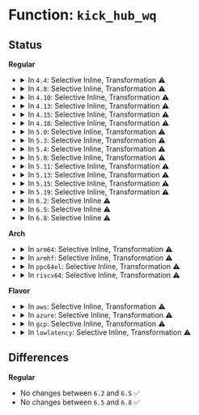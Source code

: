# Function: <code>kick_hub_wq</code>

## Status
<b>Regular</b>
<ul>
<li>
<details>
<summary>In <code>4.4</code>: Selective Inline, Transformation ⚠️</summary>

**Collision:** Unique Static

**Inline:** Selective

**Transformation:** True

**Instances:**

```
In drivers/usb/core/hub.c (ffffffff816052b0)
Location: drivers/usb/core/hub.c:592
Inline: True
Inline callers:
  - drivers/usb/core/hub.c:hub_irq
  - drivers/usb/core/hub.c:usb_wakeup_notification
  - drivers/usb/core/hub.c:hub_port_logical_disconnect
  - drivers/usb/core/hub.c:hub_activate
  - drivers/usb/core/hub.c:usb_kick_hub_wq
Direct callers:
  - drivers/usb/core/hub.c:hub_irq
  - drivers/usb/core/hub.c:usb_wakeup_notification
  - drivers/usb/core/hub.c:hub_port_logical_disconnect
  - drivers/usb/core/hub.c:hub_activate
  - drivers/usb/core/hub.c:usb_kick_hub_wq
```
**Symbols:**

```
ffffffff816052b0-ffffffff81605351: kick_hub_wq.part.30 (STB_LOCAL)
```
</details>
</li>
<li>
<details>
<summary>In <code>4.8</code>: Selective Inline, Transformation ⚠️</summary>

**Collision:** Unique Static

**Inline:** Selective

**Transformation:** True

**Instances:**

```
In drivers/usb/core/hub.c (ffffffff81667343)
Location: drivers/usb/core/hub.c:594
Inline: True
Inline callers:
  - drivers/usb/core/hub.c:hub_activate
  - drivers/usb/core/hub.c:hub_port_logical_disconnect
  - drivers/usb/core/hub.c:hub_irq
  - drivers/usb/core/hub.c:usb_wakeup_notification
  - drivers/usb/core/hub.c:usb_kick_hub_wq
Direct callers:
  - drivers/usb/core/hub.c:hub_activate
  - drivers/usb/core/hub.c:hub_port_logical_disconnect
  - drivers/usb/core/hub.c:hub_irq
  - drivers/usb/core/hub.c:usb_wakeup_notification
  - drivers/usb/core/hub.c:usb_kick_hub_wq
```
**Symbols:**

```
ffffffff81665050-ffffffff816650ea: kick_hub_wq.part.30 (STB_LOCAL)
```
</details>
</li>
<li>
<details>
<summary>In <code>4.10</code>: Selective Inline, Transformation ⚠️</summary>

**Collision:** Unique Static

**Inline:** Selective

**Transformation:** True

**Instances:**

```
In drivers/usb/core/hub.c (ffffffff81695063)
Location: drivers/usb/core/hub.c:597
Inline: True
Inline callers:
  - drivers/usb/core/hub.c:hub_activate
  - drivers/usb/core/hub.c:hub_port_logical_disconnect
  - drivers/usb/core/hub.c:hub_irq
  - drivers/usb/core/hub.c:usb_wakeup_notification
  - drivers/usb/core/hub.c:usb_kick_hub_wq
Direct callers:
  - drivers/usb/core/hub.c:hub_activate
  - drivers/usb/core/hub.c:hub_port_logical_disconnect
  - drivers/usb/core/hub.c:hub_irq
  - drivers/usb/core/hub.c:usb_wakeup_notification
  - drivers/usb/core/hub.c:usb_kick_hub_wq
```
**Symbols:**

```
ffffffff81692b70-ffffffff81692c0a: kick_hub_wq.part.32 (STB_LOCAL)
```
</details>
</li>
<li>
<details>
<summary>In <code>4.13</code>: Selective Inline, Transformation ⚠️</summary>

**Collision:** Unique Static

**Inline:** Selective

**Transformation:** True

**Instances:**

```
In drivers/usb/core/hub.c (ffffffff816aa507)
Location: drivers/usb/core/hub.c:606
Inline: True
Inline callers:
  - drivers/usb/core/hub.c:hub_activate
  - drivers/usb/core/hub.c:hub_port_logical_disconnect
  - drivers/usb/core/hub.c:hub_irq
  - drivers/usb/core/hub.c:usb_wakeup_notification
  - drivers/usb/core/hub.c:usb_kick_hub_wq
Direct callers:
  - drivers/usb/core/hub.c:hub_activate
  - drivers/usb/core/hub.c:hub_port_logical_disconnect
  - drivers/usb/core/hub.c:hub_irq
  - drivers/usb/core/hub.c:usb_wakeup_notification
  - drivers/usb/core/hub.c:usb_kick_hub_wq
```
**Symbols:**

```
ffffffff816a79d0-ffffffff816a7a38: kick_hub_wq.part.28 (STB_LOCAL)
```
</details>
</li>
<li>
<details>
<summary>In <code>4.15</code>: Selective Inline, Transformation ⚠️</summary>

**Collision:** Unique Static

**Inline:** Selective

**Transformation:** True

**Instances:**

```
In drivers/usb/core/hub.c (ffffffff8171596d)
Location: drivers/usb/core/hub.c:606
Inline: True
Inline callers:
  - drivers/usb/core/hub.c:hub_activate
  - drivers/usb/core/hub.c:hub_port_logical_disconnect
  - drivers/usb/core/hub.c:hub_irq
  - drivers/usb/core/hub.c:usb_wakeup_notification
  - drivers/usb/core/hub.c:usb_kick_hub_wq
Direct callers:
  - drivers/usb/core/hub.c:hub_activate
  - drivers/usb/core/hub.c:hub_port_logical_disconnect
  - drivers/usb/core/hub.c:hub_irq
  - drivers/usb/core/hub.c:usb_wakeup_notification
  - drivers/usb/core/hub.c:usb_kick_hub_wq
```
**Symbols:**

```
ffffffff81713760-ffffffff817137d4: kick_hub_wq.part.28 (STB_LOCAL)
```
</details>
</li>
<li>
<details>
<summary>In <code>4.18</code>: Selective Inline, Transformation ⚠️</summary>

**Collision:** Unique Static

**Inline:** Selective

**Transformation:** True

**Instances:**

```
In drivers/usb/core/hub.c (ffffffff8175474e)
Location: drivers/usb/core/hub.c:609
Inline: True
Inline callers:
  - drivers/usb/core/hub.c:hub_activate
  - drivers/usb/core/hub.c:hub_port_logical_disconnect
  - drivers/usb/core/hub.c:hub_irq
  - drivers/usb/core/hub.c:usb_wakeup_notification
  - drivers/usb/core/hub.c:usb_kick_hub_wq
Direct callers:
  - drivers/usb/core/hub.c:hub_activate
  - drivers/usb/core/hub.c:hub_port_logical_disconnect
  - drivers/usb/core/hub.c:hub_irq
  - drivers/usb/core/hub.c:usb_wakeup_notification
  - drivers/usb/core/hub.c:usb_kick_hub_wq
```
**Symbols:**

```
ffffffff81752480-ffffffff817524f4: kick_hub_wq.part.27 (STB_LOCAL)
```
</details>
</li>
<li>
<details>
<summary>In <code>5.0</code>: Selective Inline, Transformation ⚠️</summary>

**Collision:** Unique Static

**Inline:** Selective

**Transformation:** True

**Instances:**

```
In drivers/usb/core/hub.c (ffffffff81778bbb)
Location: drivers/usb/core/hub.c:610
Inline: True
Inline callers:
  - drivers/usb/core/hub.c:hub_activate
  - drivers/usb/core/hub.c:hub_port_logical_disconnect
  - drivers/usb/core/hub.c:hub_irq
  - drivers/usb/core/hub.c:usb_wakeup_notification
  - drivers/usb/core/hub.c:usb_kick_hub_wq
Direct callers:
  - drivers/usb/core/hub.c:hub_activate
  - drivers/usb/core/hub.c:hub_port_logical_disconnect
  - drivers/usb/core/hub.c:hub_irq
  - drivers/usb/core/hub.c:usb_wakeup_notification
  - drivers/usb/core/hub.c:usb_kick_hub_wq
```
**Symbols:**

```
ffffffff81776900-ffffffff81776974: kick_hub_wq.part.31 (STB_LOCAL)
```
</details>
</li>
<li>
<details>
<summary>In <code>5.3</code>: Selective Inline, Transformation ⚠️</summary>

**Collision:** Unique Static

**Inline:** Selective

**Transformation:** True

**Instances:**

```
In drivers/usb/core/hub.c (ffffffff817b6a4f)
Location: drivers/usb/core/hub.c:642
Inline: True
Inline callers:
  - drivers/usb/core/hub.c:hub_activate
  - drivers/usb/core/hub.c:hub_irq
  - drivers/usb/core/hub.c:usb_wakeup_notification
  - drivers/usb/core/hub.c:usb_kick_hub_wq
Direct callers:
  - drivers/usb/core/hub.c:hub_activate
  - drivers/usb/core/hub.c:hub_irq
  - drivers/usb/core/hub.c:usb_wakeup_notification
  - drivers/usb/core/hub.c:usb_kick_hub_wq
```
**Symbols:**

```
ffffffff817b4760-ffffffff817b47d4: kick_hub_wq.part.0 (STB_LOCAL)
```
</details>
</li>
<li>
<details>
<summary>In <code>5.4</code>: Selective Inline, Transformation ⚠️</summary>

**Collision:** Unique Static

**Inline:** Selective

**Transformation:** True

**Instances:**

```
In drivers/usb/core/hub.c (ffffffff817e716d)
Location: drivers/usb/core/hub.c:644
Inline: True
Inline callers:
  - drivers/usb/core/hub.c:hub_activate
  - drivers/usb/core/hub.c:hub_irq
  - drivers/usb/core/hub.c:usb_wakeup_notification
  - drivers/usb/core/hub.c:usb_kick_hub_wq
Direct callers:
  - drivers/usb/core/hub.c:hub_activate
  - drivers/usb/core/hub.c:hub_irq
  - drivers/usb/core/hub.c:usb_wakeup_notification
  - drivers/usb/core/hub.c:usb_kick_hub_wq
```
**Symbols:**

```
ffffffff817e4e90-ffffffff817e4f04: kick_hub_wq.part.0 (STB_LOCAL)
```
</details>
</li>
<li>
<details>
<summary>In <code>5.8</code>: Selective Inline, Transformation ⚠️</summary>

**Collision:** Unique Static

**Inline:** Selective

**Transformation:** True

**Instances:**

```
In drivers/usb/core/hub.c (ffffffff818b4a6c)
Location: drivers/usb/core/hub.c:646
Inline: True
Inline callers:
  - drivers/usb/core/hub.c:hub_activate
  - drivers/usb/core/hub.c:hub_port_logical_disconnect
  - drivers/usb/core/hub.c:hub_irq
  - drivers/usb/core/hub.c:usb_wakeup_notification
  - drivers/usb/core/hub.c:usb_kick_hub_wq
Direct callers:
  - drivers/usb/core/hub.c:hub_activate
  - drivers/usb/core/hub.c:hub_port_logical_disconnect
  - drivers/usb/core/hub.c:hub_irq
  - drivers/usb/core/hub.c:usb_wakeup_notification
  - drivers/usb/core/hub.c:usb_kick_hub_wq
```
**Symbols:**

```
ffffffff818b37f0-ffffffff818b38ca: kick_hub_wq.part.0 (STB_LOCAL)
```
</details>
</li>
<li>
<details>
<summary>In <code>5.11</code>: Selective Inline, Transformation ⚠️</summary>

**Collision:** Unique Static

**Inline:** Selective

**Transformation:** True

**Instances:**

```
In drivers/usb/core/hub.c (ffffffff818c33cc)
Location: drivers/usb/core/hub.c:646
Inline: True
Inline callers:
  - drivers/usb/core/hub.c:hub_activate
  - drivers/usb/core/hub.c:hub_port_logical_disconnect
  - drivers/usb/core/hub.c:hub_irq
  - drivers/usb/core/hub.c:usb_wakeup_notification
  - drivers/usb/core/hub.c:usb_kick_hub_wq
Direct callers:
  - drivers/usb/core/hub.c:hub_activate
  - drivers/usb/core/hub.c:hub_port_logical_disconnect
  - drivers/usb/core/hub.c:hub_irq
  - drivers/usb/core/hub.c:usb_wakeup_notification
  - drivers/usb/core/hub.c:usb_kick_hub_wq
```
**Symbols:**

```
ffffffff818c2160-ffffffff818c223a: kick_hub_wq.part.0 (STB_LOCAL)
```
</details>
</li>
<li>
<details>
<summary>In <code>5.13</code>: Selective Inline, Transformation ⚠️</summary>

**Collision:** Unique Static

**Inline:** Selective

**Transformation:** True

**Instances:**

```
In drivers/usb/core/hub.c (ffffffff818a64aa)
Location: drivers/usb/core/hub.c:653
Inline: True
Inline callers:
  - drivers/usb/core/hub.c:hub_activate
  - drivers/usb/core/hub.c:hub_port_logical_disconnect
  - drivers/usb/core/hub.c:hub_irq
  - drivers/usb/core/hub.c:usb_wakeup_notification
  - drivers/usb/core/hub.c:usb_kick_hub_wq
Direct callers:
  - drivers/usb/core/hub.c:hub_activate
  - drivers/usb/core/hub.c:hub_port_logical_disconnect
  - drivers/usb/core/hub.c:hub_irq
  - drivers/usb/core/hub.c:usb_wakeup_notification
  - drivers/usb/core/hub.c:usb_kick_hub_wq
```
**Symbols:**

```
ffffffff818a5260-ffffffff818a533a: kick_hub_wq.part.0 (STB_LOCAL)
```
</details>
</li>
<li>
<details>
<summary>In <code>5.15</code>: Selective Inline, Transformation ⚠️</summary>

**Collision:** Unique Static

**Inline:** Selective

**Transformation:** True

**Instances:**

```
In drivers/usb/core/hub.c (ffffffff8193b326)
Location: drivers/usb/core/hub.c:653
Inline: True
Inline callers:
  - drivers/usb/core/hub.c:hub_activate
  - drivers/usb/core/hub.c:hub_port_logical_disconnect
  - drivers/usb/core/hub.c:hub_irq
  - drivers/usb/core/hub.c:usb_wakeup_notification
  - drivers/usb/core/hub.c:usb_kick_hub_wq
Direct callers:
  - drivers/usb/core/hub.c:hub_activate
  - drivers/usb/core/hub.c:hub_port_logical_disconnect
  - drivers/usb/core/hub.c:hub_irq
  - drivers/usb/core/hub.c:usb_wakeup_notification
  - drivers/usb/core/hub.c:usb_kick_hub_wq
```
**Symbols:**

```
ffffffff81939f00-ffffffff81939fda: kick_hub_wq.part.0 (STB_LOCAL)
```
</details>
</li>
<li>
<details>
<summary>In <code>5.19</code>: Selective Inline, Transformation ⚠️</summary>

**Collision:** Unique Static

**Inline:** Selective

**Transformation:** True

**Instances:**

```
In drivers/usb/core/hub.c (ffffffff81a92f31)
Location: drivers/usb/core/hub.c:653
Inline: True
Inline callers:
  - drivers/usb/core/hub.c:hub_activate
  - drivers/usb/core/hub.c:hub_port_logical_disconnect
  - drivers/usb/core/hub.c:hub_irq
  - drivers/usb/core/hub.c:usb_wakeup_notification
  - drivers/usb/core/hub.c:usb_kick_hub_wq
Direct callers:
  - drivers/usb/core/hub.c:hub_activate
  - drivers/usb/core/hub.c:hub_port_logical_disconnect
  - drivers/usb/core/hub.c:hub_irq
  - drivers/usb/core/hub.c:usb_wakeup_notification
  - drivers/usb/core/hub.c:usb_kick_hub_wq
```
**Symbols:**

```
ffffffff81a91ae0-ffffffff81a91bc7: kick_hub_wq.part.0 (STB_LOCAL)
```
</details>
</li>
<li>
<details>
<summary>In <code>6.2</code>: Selective Inline ⚠️</summary>

```c
void kick_hub_wq(struct usb_hub *hub);
```

**Collision:** Unique Static

**Inline:** Selective

**Transformation:** False

**Instances:**

```
In drivers/usb/core/hub.c (ffffffff81c13c50)
Location: drivers/usb/core/hub.c:657
Inline: True
Direct callers:
  - drivers/usb/core/hub.c:hub_activate
  - drivers/usb/core/hub.c:hub_port_logical_disconnect
  - drivers/usb/core/hub.c:hub_irq
  - drivers/usb/core/hub.c:usb_wakeup_notification
  - drivers/usb/core/hub.c:usb_kick_hub_wq
```
**Symbols:**

```
ffffffff81c13c50-ffffffff81c13d4e: kick_hub_wq (STB_LOCAL)
```
</details>
</li>
<li>
<details>
<summary>In <code>6.5</code>: Selective Inline ⚠️</summary>

```c
void kick_hub_wq(struct usb_hub *hub);
```

**Collision:** Unique Static

**Inline:** Selective

**Transformation:** False

**Instances:**

```
In drivers/usb/core/hub.c (ffffffff81c7aa60)
Location: drivers/usb/core/hub.c:657
Inline: True
Direct callers:
  - drivers/usb/core/hub.c:hub_activate
  - drivers/usb/core/hub.c:hub_port_logical_disconnect
  - drivers/usb/core/hub.c:hub_irq
  - drivers/usb/core/hub.c:usb_wakeup_notification
  - drivers/usb/core/hub.c:usb_kick_hub_wq
```
**Symbols:**

```
ffffffff81c7aa60-ffffffff81c7ab5e: kick_hub_wq (STB_LOCAL)
```
</details>
</li>
<li>
<details>
<summary>In <code>6.8</code>: Selective Inline ⚠️</summary>

```c
void kick_hub_wq(struct usb_hub *hub);
```

**Collision:** Unique Static

**Inline:** Selective

**Transformation:** False

**Instances:**

```
In drivers/usb/core/hub.c (ffffffff81d2f690)
Location: drivers/usb/core/hub.c:677
Inline: True
Direct callers:
  - drivers/usb/core/hub.c:hub_activate
  - drivers/usb/core/hub.c:hub_port_logical_disconnect
  - drivers/usb/core/hub.c:hub_irq
  - drivers/usb/core/hub.c:usb_wakeup_notification
  - drivers/usb/core/hub.c:usb_kick_hub_wq
```
**Symbols:**

```
ffffffff81d2f690-ffffffff81d2f78e: kick_hub_wq (STB_LOCAL)
```
</details>
</li>
</ul>
<b>Arch</b>
<ul>
<li>
<details>
<summary>In <code>arm64</code>: Selective Inline, Transformation ⚠️</summary>

**Collision:** Unique Static

**Inline:** Selective

**Transformation:** True

**Instances:**

```
In drivers/usb/core/hub.c (ffff800010a16050)
Location: drivers/usb/core/hub.c:644
Inline: True
Inline callers:
  - drivers/usb/core/hub.c:hub_activate
  - drivers/usb/core/hub.c:hub_irq
  - drivers/usb/core/hub.c:usb_wakeup_notification
  - drivers/usb/core/hub.c:usb_kick_hub_wq
Direct callers:
  - drivers/usb/core/hub.c:hub_activate
  - drivers/usb/core/hub.c:hub_irq
  - drivers/usb/core/hub.c:usb_wakeup_notification
  - drivers/usb/core/hub.c:usb_kick_hub_wq
```
**Symbols:**

```
ffff800010a12af0-ffff800010a12b84: kick_hub_wq.part.0 (STB_LOCAL)
```
</details>
</li>
<li>
<details>
<summary>In <code>armhf</code>: Selective Inline, Transformation ⚠️</summary>

**Collision:** Unique Static

**Inline:** Selective

**Transformation:** True

**Instances:**

```
In drivers/usb/core/hub.c (c0aee430)
Location: drivers/usb/core/hub.c:644
Inline: True
Inline callers:
  - drivers/usb/core/hub.c:hub_activate
  - drivers/usb/core/hub.c:hub_irq
  - drivers/usb/core/hub.c:usb_wakeup_notification
  - drivers/usb/core/hub.c:usb_kick_hub_wq
Direct callers:
  - drivers/usb/core/hub.c:hub_activate
  - drivers/usb/core/hub.c:hub_irq
  - drivers/usb/core/hub.c:usb_wakeup_notification
  - drivers/usb/core/hub.c:usb_kick_hub_wq
```
**Symbols:**

```
c0aeb65c-c0aeb6d4: kick_hub_wq.part.0 (STB_LOCAL)
```
</details>
</li>
<li>
<details>
<summary>In <code>ppc64el</code>: Selective Inline, Transformation ⚠️</summary>

**Collision:** Unique Static

**Inline:** Selective

**Transformation:** True

**Instances:**

```
In drivers/usb/core/hub.c (c000000000ace654)
Location: drivers/usb/core/hub.c:644
Inline: True
Inline callers:
  - drivers/usb/core/hub.c:hub_activate
  - drivers/usb/core/hub.c:hub_port_logical_disconnect
  - drivers/usb/core/hub.c:hub_irq
  - drivers/usb/core/hub.c:usb_wakeup_notification
  - drivers/usb/core/hub.c:usb_kick_hub_wq
Direct callers:
  - drivers/usb/core/hub.c:hub_activate
  - drivers/usb/core/hub.c:hub_port_logical_disconnect
  - drivers/usb/core/hub.c:hub_irq
  - drivers/usb/core/hub.c:usb_wakeup_notification
  - drivers/usb/core/hub.c:usb_kick_hub_wq
```
**Symbols:**

```
c000000000acb1d0-c000000000acb2b0: kick_hub_wq.part.0 (STB_LOCAL)
```
</details>
</li>
<li>
<details>
<summary>In <code>riscv64</code>: Selective Inline, Transformation ⚠️</summary>

**Collision:** Unique Static

**Inline:** Selective

**Transformation:** True

**Instances:**

```
In drivers/usb/core/hub.c (ffffffe00063b114)
Location: drivers/usb/core/hub.c:644
Inline: True
Inline callers:
  - drivers/usb/core/hub.c:hub_activate
  - drivers/usb/core/hub.c:hub_irq
  - drivers/usb/core/hub.c:usb_wakeup_notification
  - drivers/usb/core/hub.c:usb_kick_hub_wq
Direct callers:
  - drivers/usb/core/hub.c:hub_activate
  - drivers/usb/core/hub.c:hub_irq
  - drivers/usb/core/hub.c:usb_wakeup_notification
  - drivers/usb/core/hub.c:usb_kick_hub_wq
```
**Symbols:**

```
ffffffe000638cf6-ffffffe000638d82: kick_hub_wq.part.0 (STB_LOCAL)
```
</details>
</li>
</ul>
<b>Flavor</b>
<ul>
<li>
<details>
<summary>In <code>aws</code>: Selective Inline, Transformation ⚠️</summary>

**Collision:** Unique Static

**Inline:** Selective

**Transformation:** True

**Instances:**

```
In drivers/usb/core/hub.c (ffffffff8179f54d)
Location: drivers/usb/core/hub.c:644
Inline: True
Inline callers:
  - drivers/usb/core/hub.c:hub_activate
  - drivers/usb/core/hub.c:hub_irq
  - drivers/usb/core/hub.c:usb_wakeup_notification
  - drivers/usb/core/hub.c:usb_kick_hub_wq
Direct callers:
  - drivers/usb/core/hub.c:hub_activate
  - drivers/usb/core/hub.c:hub_irq
  - drivers/usb/core/hub.c:usb_wakeup_notification
  - drivers/usb/core/hub.c:usb_kick_hub_wq
```
**Symbols:**

```
ffffffff8179d270-ffffffff8179d2e4: kick_hub_wq.part.0 (STB_LOCAL)
```
</details>
</li>
<li>
<details>
<summary>In <code>azure</code>: Selective Inline, Transformation ⚠️</summary>

**Collision:** Unique Static

**Inline:** Selective

**Transformation:** True

**Instances:**

```
In drivers/usb/core/hub.c (ffffffff817911cd)
Location: drivers/usb/core/hub.c:644
Inline: True
Inline callers:
  - drivers/usb/core/hub.c:hub_activate
  - drivers/usb/core/hub.c:hub_irq
  - drivers/usb/core/hub.c:usb_wakeup_notification
  - drivers/usb/core/hub.c:usb_kick_hub_wq
Direct callers:
  - drivers/usb/core/hub.c:hub_activate
  - drivers/usb/core/hub.c:hub_irq
  - drivers/usb/core/hub.c:usb_wakeup_notification
  - drivers/usb/core/hub.c:usb_kick_hub_wq
```
**Symbols:**

```
ffffffff8178eef0-ffffffff8178ef64: kick_hub_wq.part.0 (STB_LOCAL)
```
</details>
</li>
<li>
<details>
<summary>In <code>gcp</code>: Selective Inline, Transformation ⚠️</summary>

**Collision:** Unique Static

**Inline:** Selective

**Transformation:** True

**Instances:**

```
In drivers/usb/core/hub.c (ffffffff817dbfed)
Location: drivers/usb/core/hub.c:644
Inline: True
Inline callers:
  - drivers/usb/core/hub.c:hub_activate
  - drivers/usb/core/hub.c:hub_irq
  - drivers/usb/core/hub.c:usb_wakeup_notification
  - drivers/usb/core/hub.c:usb_kick_hub_wq
Direct callers:
  - drivers/usb/core/hub.c:hub_activate
  - drivers/usb/core/hub.c:hub_irq
  - drivers/usb/core/hub.c:usb_wakeup_notification
  - drivers/usb/core/hub.c:usb_kick_hub_wq
```
**Symbols:**

```
ffffffff817d9d10-ffffffff817d9d84: kick_hub_wq.part.0 (STB_LOCAL)
```
</details>
</li>
<li>
<details>
<summary>In <code>lowlatency</code>: Selective Inline, Transformation ⚠️</summary>

**Collision:** Unique Static

**Inline:** Selective

**Transformation:** True

**Instances:**

```
In drivers/usb/core/hub.c (ffffffff817f627d)
Location: drivers/usb/core/hub.c:644
Inline: True
Inline callers:
  - drivers/usb/core/hub.c:hub_activate
  - drivers/usb/core/hub.c:hub_irq
  - drivers/usb/core/hub.c:usb_wakeup_notification
  - drivers/usb/core/hub.c:usb_kick_hub_wq
Direct callers:
  - drivers/usb/core/hub.c:hub_activate
  - drivers/usb/core/hub.c:hub_irq
  - drivers/usb/core/hub.c:usb_wakeup_notification
  - drivers/usb/core/hub.c:usb_kick_hub_wq
```
**Symbols:**

```
ffffffff817f3fa0-ffffffff817f4014: kick_hub_wq.part.0 (STB_LOCAL)
```
</details>
</li>
</ul>

## Differences
<b>Regular</b>
<ul>
<li>
No changes between <code>6.2</code> and <code>6.5</code> ✅
</li>
<li>
No changes between <code>6.5</code> and <code>6.8</code> ✅
</li>
</ul>
